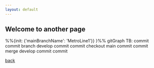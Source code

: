 ```yaml
---
layout: default
---
```


## Welcome to another page

<div class="mermaid"> %%{init: {'mainBranchName': 'MetroLine1'}} }%% gitGraph TB:
  commit
  commit
  branch develop
  commit
  commit
  checkout main
  commit
  commit
  merge develop
  commit
  commit
</div>


[back](./)
